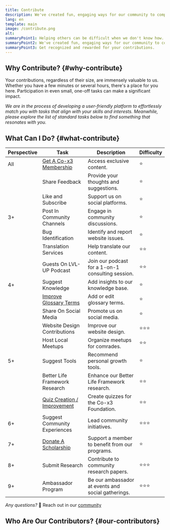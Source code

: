 ```yaml
---
title: Contribute
description: We've created fun, engaging ways for our community to complete meaningful one-off or occassional tasks to support our programs and earn life points.
lang: en
template: main
image: /contribute.png
alt: 
summaryPoint1: Helping others can be difficult when we don't know how.
summaryPoint2: We've created fun, engaging ways for our community to complete meaningful one-off or occassional tasks to support our programs.
summaryPoint3: Get recognized and rewarded for your contributions.
---
```


## Why Contribute? {#why-contribute}

Your contributions, regardless of their size, are immensely valuable to us. Whether you have a few minutes or several hours, there's a place for you here. Participation in even small, one-off tasks can make a significant impact.

_We are in the process of developing a user-friendly platform to effortlessly match you with tasks that align with your skills and interests. Meanwhile, please explore the list of standard tasks below to find something that resonates with you._

## What Can I Do? {#what-contribute}

| Perspective        | Task                               | Description                                           | Difficulty        |
|--------------|------------------------------------|-------------------------------------------------------|-------------------|
| All   | [Get A Co-x3 Membership](/make-positive-impact/contribute/membership)           | Access exclusive content.                             | ⭐               |
|              | Share Feedback                     | Provide your thoughts and suggestions.                | ⭐                |
|              | Like and Subscribe                 | Support us on social platforms.                       | ⭐               |
| 3+     | Post In Community Channels         | Engage in community discussions.                      | ⭐               |
|              | Bug Identification                 | Identify and report website issues.                   | ⭐               |
|              | Translation Services               | Help translate our content.                           | ⭐⭐             |
|              | Guests On LVL-UP Podcast           | Join our podcast for a 1-on-1 consulting session.     | ⭐⭐             |
| 4+     | Suggest Knowledge                  | Add insights to our knowledge base.                   | ⭐               |
|              | [Improve Glossary Terms](/make-positive-impact/contribute/glossary)             | Add or edit glossary terms.                            | ⭐               |
|              | Share On Social Media              | Promote us on social media.                           | ⭐               |
|              | Website Design Contributions       | Improve our website design.                           | ⭐⭐⭐           |
|              | Host Local Meetups                 | Organize meetups for comrades.                        | ⭐⭐             |
| 5+     | Suggest Tools                      | Recommend personal growth tools.                      | ⭐               |
|              | Better Life Framework Research             | Enhance our Better Life Framework research.                   | ⭐⭐             |
|              | [Quiz Creation / Improvement](/make-positive-impact/contribute/quizzes)                      | Create quizzes for the Co-x3 Foundation.              | ⭐⭐             |
| 6+     | Suggest Community Experiences      | Lead community initiatives.                           | ⭐⭐⭐           |
| 7+     | [Donate A Scholarship](/make-positive-impact/contribute/donate)            | Support a member to benefit from our programs.                   | ⭐                |
| 8+     | Submit Research                    | Contribute to community research papers.              | ⭐⭐⭐           |
| 9+     | Ambassador Program                 | Be our ambassador at events and social gatherings.    | ⭐⭐⭐           |

_Any questions?_ 🤔 Reach out in our [community](https://our.x3.family/)

## Who Are Our Contributors? {#our-contributors}

<Contributors />

